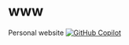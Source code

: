 # www
Personal website
[![GitHub Copilot](https://img.shields.io/badge/GitHub%20Copilot-Enabled-24292F?style=plastic&logo=github&logoColor=white)](https://github.com/features/copilot)
